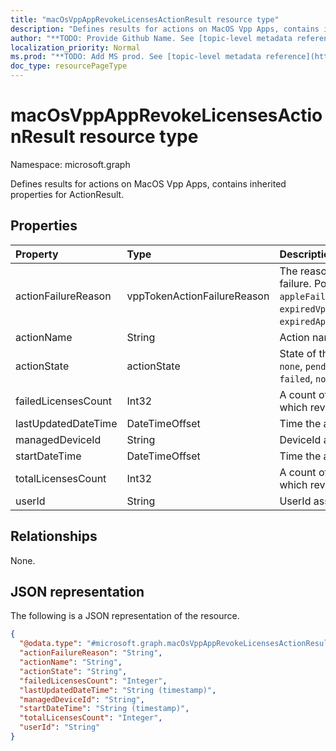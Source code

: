 ```yaml
---
title: "macOsVppAppRevokeLicensesActionResult resource type"
description: "Defines results for actions on MacOS Vpp Apps, contains inherited properties for ActionResult."
author: "**TODO: Provide Github Name. See [topic-level metadata reference](https://msgo.azurewebsites.net/add/document/guidelines/metadata.html#topic-level-metadata)**"
localization_priority: Normal
ms.prod: "**TODO: Add MS prod. See [topic-level metadata reference](https://msgo.azurewebsites.net/add/document/guidelines/metadata.html#topic-level-metadata)**"
doc_type: resourcePageType
---
```


# macOsVppAppRevokeLicensesActionResult resource type

Namespace: microsoft.graph



Defines results for actions on MacOS Vpp Apps, contains inherited properties for ActionResult.

## Properties
|Property|Type|Description|
|:---|:---|:---|
|actionFailureReason|vppTokenActionFailureReason|The reason for the revoke licenses action failure. Possible values are: `none`, `appleFailure`, `internalError`, `expiredVppToken`, `expiredApplePushNotificationCertificate`.|
|actionName|String|Action name|
|actionState|actionState|State of the action. Possible values are: `none`, `pending`, `canceled`, `active`, `done`, `failed`, `notSupported`.|
|failedLicensesCount|Int32|A count of the number of licenses for which revoke failed.|
|lastUpdatedDateTime|DateTimeOffset|Time the action state was last updated|
|managedDeviceId|String|DeviceId associated with the action.|
|startDateTime|DateTimeOffset|Time the action was initiated|
|totalLicensesCount|Int32|A count of the number of licenses for which revoke was attempted.|
|userId|String|UserId associated with the action.|

## Relationships
None.

## JSON representation
The following is a JSON representation of the resource.
<!-- {
  "blockType": "resource",
  "@odata.type": "microsoft.graph.macOsVppAppRevokeLicensesActionResult"
}
-->
``` json
{
  "@odata.type": "#microsoft.graph.macOsVppAppRevokeLicensesActionResult",
  "actionFailureReason": "String",
  "actionName": "String",
  "actionState": "String",
  "failedLicensesCount": "Integer",
  "lastUpdatedDateTime": "String (timestamp)",
  "managedDeviceId": "String",
  "startDateTime": "String (timestamp)",
  "totalLicensesCount": "Integer",
  "userId": "String"
}
```

